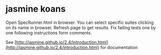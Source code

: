 jasmine koans
================

Open SpecRunner.html in browser.
You can select specific suites clicking on its name in browser. Refresh page to get results.
Fix failing tests one by one following instructions form comments.

See [http://jasmine.github.io/2.4/introduction.html](http://jasmine.github.io/2.4/introduction.html) for documentation


